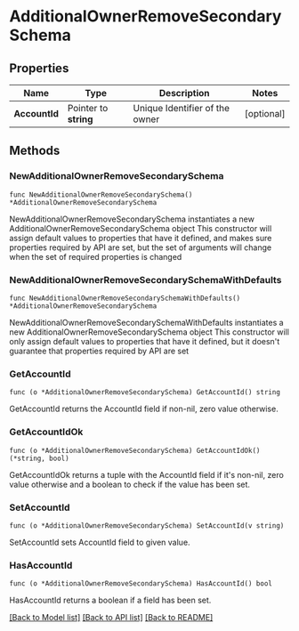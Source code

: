 # AdditionalOwnerRemoveSecondarySchema

## Properties

Name | Type | Description | Notes
------------ | ------------- | ------------- | -------------
**AccountId** | Pointer to **string** | Unique Identifier of the owner | [optional] 

## Methods

### NewAdditionalOwnerRemoveSecondarySchema

`func NewAdditionalOwnerRemoveSecondarySchema() *AdditionalOwnerRemoveSecondarySchema`

NewAdditionalOwnerRemoveSecondarySchema instantiates a new AdditionalOwnerRemoveSecondarySchema object
This constructor will assign default values to properties that have it defined,
and makes sure properties required by API are set, but the set of arguments
will change when the set of required properties is changed

### NewAdditionalOwnerRemoveSecondarySchemaWithDefaults

`func NewAdditionalOwnerRemoveSecondarySchemaWithDefaults() *AdditionalOwnerRemoveSecondarySchema`

NewAdditionalOwnerRemoveSecondarySchemaWithDefaults instantiates a new AdditionalOwnerRemoveSecondarySchema object
This constructor will only assign default values to properties that have it defined,
but it doesn't guarantee that properties required by API are set

### GetAccountId

`func (o *AdditionalOwnerRemoveSecondarySchema) GetAccountId() string`

GetAccountId returns the AccountId field if non-nil, zero value otherwise.

### GetAccountIdOk

`func (o *AdditionalOwnerRemoveSecondarySchema) GetAccountIdOk() (*string, bool)`

GetAccountIdOk returns a tuple with the AccountId field if it's non-nil, zero value otherwise
and a boolean to check if the value has been set.

### SetAccountId

`func (o *AdditionalOwnerRemoveSecondarySchema) SetAccountId(v string)`

SetAccountId sets AccountId field to given value.

### HasAccountId

`func (o *AdditionalOwnerRemoveSecondarySchema) HasAccountId() bool`

HasAccountId returns a boolean if a field has been set.


[[Back to Model list]](../README.md#documentation-for-models) [[Back to API list]](../README.md#documentation-for-api-endpoints) [[Back to README]](../README.md)


